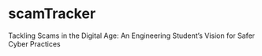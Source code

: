 # scamTracker
Tackling Scams in the Digital Age: An Engineering Student’s Vision for Safer Cyber Practices
